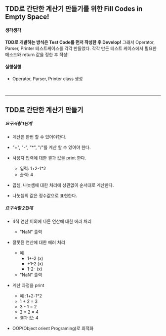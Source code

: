 

## TDD로 간단한 계산기 만들기를 위한 Fill Codes in Empty Space!


#### 생각생각
**TDD로 개발하는 방식은 Test Code를 먼저 작성한 후 Develop!** 그래서 Operator, Parser, Printer 테스트케이스를 각각 만들었다.
각각 만든 테스트 케이스에서 필요한 메소드와 return 값을 정한 후 작성!


#### 실행실행
- Operator, Parser, Printer class 생성

<br/>

***

## TDD로 간단한 계산기 만들기

##### 요구사항 1단계
 - 계산은 한번 할 수 있어야한다.
 
 - "+", "-", "*", "/"를 계산 할 수 있어야 한다.
 
 - 사용자 입력에 대한 결과 값을 print 한다.
    - 입력: 1+2-1*2
    - 출력: 4
    
 - 곱셈, 나눗셈에 대한 처리에 상관없이 순서대로 계산한다.
 
 - 나눗셈의 값은 정수값으로 표현한다.
 
 
##### 요구사항 2단계

 - 4칙 연산 이외에 다른 연산에 대한 에러 처리
     - "NaN" 출력
     
 - 잘못된 연산에 대한 에러 처리
    -  예 
        - 1+-2  (x)
        - +1-2  (x)
        - 1-2-  (x)
    - "NaN" 출력
    
 - 계산 과정을 print
    - 예 :1+2-1*2
    - 1 + 2 = 3
    - 3 - 1 = 2
    - 2 * 2 = 4
    - 결과 값: 4
    
  - OOP(Object orient Programing)로 최적화